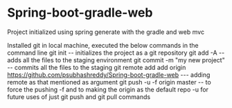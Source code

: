 # Spring-boot-gradle-web
Project initialized using spring generate with the gradle and web mvc

Installed git in local machine, executed the below commands in the command line
git init   -- initializes the project as a git repository
git add -A  -- adds all the files to the staging environment
git commit -m "my new project"  -- commits all the files to the staging
git remote add add origin https://github.com/psubhashreddy/Spring-boot-gradle-web  --- adding remote as that mentioned as argument
git push -u -f origin master   -- to force the pushing -f and to making the origin as the default repo -u for future uses of just git push and git pull commands
